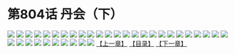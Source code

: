 # 第804话 丹会（下）
![](https://mhpic.xiaomingtaiji.net/comic/D/斗破苍穹/第804话F1_262497/1.jpg-zymk.middle.webp)
![](https://mhpic.xiaomingtaiji.net/comic/D/斗破苍穹/第804话F1_262497/2.jpg-zymk.middle.webp)
![](https://mhpic.xiaomingtaiji.net/comic/D/斗破苍穹/第804话F1_262497/3.jpg-zymk.middle.webp)
![](https://mhpic.xiaomingtaiji.net/comic/D/斗破苍穹/第804话F1_262497/4.jpg-zymk.middle.webp)
![](https://mhpic.xiaomingtaiji.net/comic/D/斗破苍穹/第804话F1_262497/5.jpg-zymk.middle.webp)
![](https://mhpic.xiaomingtaiji.net/comic/D/斗破苍穹/第804话F1_262497/6.jpg-zymk.middle.webp)
![](https://mhpic.xiaomingtaiji.net/comic/D/斗破苍穹/第804话F1_262497/7.jpg-zymk.middle.webp)
![](https://mhpic.xiaomingtaiji.net/comic/D/斗破苍穹/第804话F1_262497/8.jpg-zymk.middle.webp)
![](https://mhpic.xiaomingtaiji.net/comic/D/斗破苍穹/第804话F1_262497/9.jpg-zymk.middle.webp)
![](https://mhpic.xiaomingtaiji.net/comic/D/斗破苍穹/第804话F1_262497/10.jpg-zymk.middle.webp)
![](https://mhpic.xiaomingtaiji.net/comic/D/斗破苍穹/第804话F1_262497/11.jpg-zymk.middle.webp)
![](https://mhpic.xiaomingtaiji.net/comic/D/斗破苍穹/第804话F1_262497/12.jpg-zymk.middle.webp)
![](https://mhpic.xiaomingtaiji.net/comic/D/斗破苍穹/第804话F1_262497/13.jpg-zymk.middle.webp)
![](https://mhpic.xiaomingtaiji.net/comic/D/斗破苍穹/第804话F1_262497/14.jpg-zymk.middle.webp)
![](https://mhpic.xiaomingtaiji.net/comic/D/斗破苍穹/第804话F1_262497/15.jpg-zymk.middle.webp)
![](https://mhpic.xiaomingtaiji.net/comic/D/斗破苍穹/第804话F1_262497/16.jpg-zymk.middle.webp)
![](https://mhpic.xiaomingtaiji.net/comic/D/斗破苍穹/第804话F1_262497/17.jpg-zymk.middle.webp)
![](https://mhpic.xiaomingtaiji.net/comic/D/斗破苍穹/第804话F1_262497/18.jpg-zymk.middle.webp)
![](https://mhpic.xiaomingtaiji.net/comic/D/斗破苍穹/第804话F1_262497/19.jpg-zymk.middle.webp)
![](https://mhpic.xiaomingtaiji.net/comic/D/斗破苍穹/第804话F1_262497/20.jpg-zymk.middle.webp)
![](https://mhpic.xiaomingtaiji.net/comic/D/斗破苍穹/第804话F1_262497/21.jpg-zymk.middle.webp)
![](https://mhpic.xiaomingtaiji.net/comic/D/斗破苍穹/第804话F1_262497/22.jpg-zymk.middle.webp)
![](https://mhpic.xiaomingtaiji.net/comic/D/斗破苍穹/第804话F1_262497/23.jpg-zymk.middle.webp)
![](https://mhpic.xiaomingtaiji.net/comic/D/斗破苍穹/第804话F1_262497/24.jpg-zymk.middle.webp)
![](https://mhpic.xiaomingtaiji.net/comic/D/斗破苍穹/第804话F1_262497/25.jpg-zymk.middle.webp)
![](https://mhpic.xiaomingtaiji.net/comic/D/斗破苍穹/第804话F1_262497/26.jpg-zymk.middle.webp)
![](https://mhpic.xiaomingtaiji.net/comic/D/斗破苍穹/第804话F1_262497/27.jpg-zymk.middle.webp)
![](https://mhpic.xiaomingtaiji.net/comic/D/斗破苍穹/第804话F1_262497/28.jpg-zymk.middle.webp)
![](https://mhpic.xiaomingtaiji.net/comic/D/斗破苍穹/第804话F1_262497/29.jpg-zymk.middle.webp)
![](https://mhpic.xiaomingtaiji.net/comic/D/斗破苍穹/第804话F1_262497/30.jpg-zymk.middle.webp)
![](https://mhpic.xiaomingtaiji.net/comic/D/斗破苍穹/第804话F1_262497/31.jpg-zymk.middle.webp)
![](https://mhpic.xiaomingtaiji.net/comic/D/斗破苍穹/第804话F1_262497/32.jpg-zymk.middle.webp)
![](https://mhpic.xiaomingtaiji.net/comic/D/斗破苍穹/第804话F1_262497/33.jpg-zymk.middle.webp)
![](https://mhpic.xiaomingtaiji.net/comic/D/斗破苍穹/第804话F1_262497/34.jpg-zymk.middle.webp)
![](https://mhpic.xiaomingtaiji.net/comic/D/斗破苍穹/第804话F1_262497/35.jpg-zymk.middle.webp)
[【上一章】](./807.md)
[【目录】](./READMD.md)
[【下一章】](./809.md)
